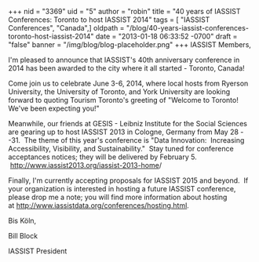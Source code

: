 +++
nid = "3369"
uid = "5"
author = "robin"
title = "40 years of IASSIST Conferences: Toronto to host IASSIST 2014"
tags = [ "IASSIST Conferences", "Canada",]
oldpath = "/blog/40-years-iassist-conferences-toronto-host-iassist-2014"
date = "2013-01-18 06:33:52 -0700"
draft = "false"
banner = "/img/blog/blog-placeholder.png"
+++
IASSIST Members,

I'm pleased to announce that IASSIST's 40th anniversary conference in
2014 has been awarded to the city where it all started - Toronto,
Canada!

Come join us to celebrate June 3-6, 2014, where local hosts from Ryerson
University, the University of Toronto, and York University are looking
forward to quoting Tourism Toronto's greeting of "Welcome to Toronto!
We've been expecting you!"

Meanwhile, our friends at GESIS - Leibniz Institute for the Social
Sciences are gearing up to host IASSIST 2013 in Cologne, Germany from
May 28 --31.  The theme of this year's conference is "Data Innovation:
 Increasing Accessibility, Visibility, and Sustainability."  Stay tuned
for conference acceptances notices; they will be delivered by February
5.  <http://www.iassist2013.org/iassist-2013-home>/

Finally, I'm currently accepting proposals for IASSIST 2015 and beyond.
 If your organization is interested in hosting a future IASSIST
conference, please drop me a note; you will find more information about
hosting at <http://www.iassistdata.org/conferences/hosting.html>.

Bis Köln,

Bill Block

IASSIST President
